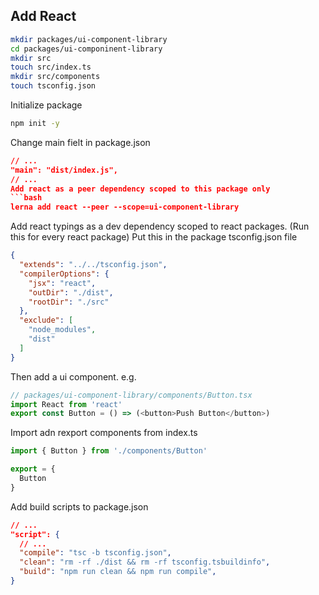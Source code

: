 ## Add React
```bash
mkdir packages/ui-component-library
cd packages/ui-componinent-library
mkdir src
touch src/index.ts
mkdir src/components
touch tsconfig.json
```
Initialize package
```bash
npm init -y
```
Change main fielt in package.json
```json
// ...
"main": "dist/index.js",
// ...
Add react as a peer dependency scoped to this package only
```bash
lerna add react --peer --scope=ui-component-library
````
Add react typings as a dev dependency scoped to react packages. (Run this for every react package)
Put this in the package tsconfig.json file
```json
{
  "extends": "../../tsconfig.json",
  "compilerOptions": {
    "jsx": "react",
    "outDir": "./dist",
    "rootDir": "./src"
  },
  "exclude": [
    "node_modules",
    "dist"
  ]
}
```
Then add a ui component. e.g.

```javascript 
// packages/ui-component-library/components/Button.tsx
import React from 'react'
export const Button = () => (<button>Push Button</button>)
```
Import adn rexport components from index.ts
```javascript
import { Button } from './components/Button'

export = {
  Button
}
```
Add build scripts to package.json
```json
// ...
"script": {
  // ...
  "compile": "tsc -b tsconfig.json",
  "clean": "rm -rf ./dist && rm -rf tsconfig.tsbuildinfo",
  "build": "npm run clean && npm run compile",
}

  